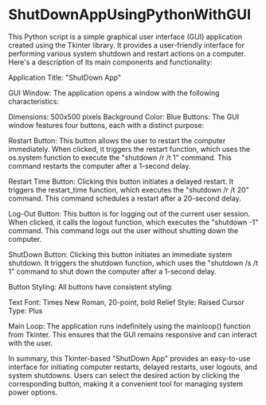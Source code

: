 # ShutDownAppUsingPythonWithGUI
This Python script is a simple graphical user interface (GUI) application created using the Tkinter library. It provides a user-friendly interface for performing various system shutdown and restart actions on a computer. Here's a description of its main components and functionality:

Application Title: "ShutDown App"

GUI Window: The application opens a window with the following characteristics:

Dimensions: 500x500 pixels
Background Color: Blue
Buttons: The GUI window features four buttons, each with a distinct purpose:

Restart Button: This button allows the user to restart the computer immediately. When clicked, it triggers the restart function, which uses the os.system function to execute the "shutdown /r /t 1" command. This command restarts the computer after a 1-second delay.

Restart Time Button: Clicking this button initiates a delayed restart. It triggers the restart_time function, which executes the "shutdown /r /t 20" command. This command schedules a restart after a 20-second delay.

Log-Out Button: This button is for logging out of the current user session. When clicked, it calls the logout function, which executes the "shutdown -1" command. This command logs out the user without shutting down the computer.

ShutDown Button: Clicking this button initiates an immediate system shutdown. It triggers the shutdown function, which uses the "shutdown /s /t 1" command to shut down the computer after a 1-second delay.


Button Styling: All buttons have consistent styling:

Text Font: Times New Roman, 20-point, bold
Relief Style: Raised
Cursor Type: Plus

Main Loop: The application runs indefinitely using the mainloop() function from Tkinter. This ensures that the GUI remains responsive and can interact with the user.

In summary, this Tkinter-based "ShutDown App" provides an easy-to-use interface for initiating computer restarts, delayed restarts, user logouts, and system shutdowns. Users can select the desired action by clicking the corresponding button, making it a convenient tool for managing system power options.